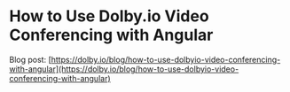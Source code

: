 # How to Use Dolby.io Video Conferencing with Angular
Blog post: [https://dolby.io/blog/how-to-use-dolbyio-video-conferencing-with-angular](https://dolby.io/blog/how-to-use-dolbyio-video-conferencing-with-angular)